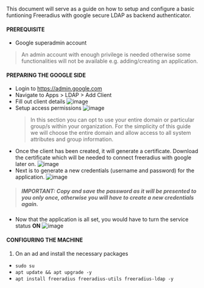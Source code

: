 This document will serve as a guide on how to setup and configure a basic funtioning Freeradius with google secure LDAP as backend authenticator. 

#### PREREQUISITE
- Google superadmin account
> An admin account with enough privilege is needed otherwise some functionalities will not be available e.g. adding/creating an application.

#### PREPARING THE GOOGLE SIDE
- Login to https://admin.google.com
- Navigate to Apps > LDAP > Add Client
- Fill out client details
![image](https://user-images.githubusercontent.com/29798188/160749498-ff9c13ba-294f-4ef1-8eb6-0d8b2ede8fc0.png)
- Setup access permissions
  ![image](https://user-images.githubusercontent.com/29798188/160750734-af6b6f16-f86d-4019-9847-2ba9f7f81d7d.png)
  > In this section you can opt to use your entire domain or particular group/s within your organization. For the simplicity of this guide we will choose the entire       domain and allow access to all system attributes and group information.
- Once the client has been created, it will generate a certificate. Download the certificate which will be needed to connect freeradius with google later on.
![image](https://user-images.githubusercontent.com/29798188/160751354-9c228b82-bca7-4ee4-8cbb-62403170f73a.png)
- Next is to generate a new credentials (username and password) for the application. 
![image](https://user-images.githubusercontent.com/29798188/160752098-ef4956e6-e40e-4a08-b167-d03dd3f21019.png)
> ##### IMPORTANT: Copy and save the password as it will be presented to you only once, otherwise you will have to create a new credentials again.
- Now that the application is all set, you would have to turn the service status **ON**
![image](https://user-images.githubusercontent.com/29798188/160752414-b20e0d66-51ee-4697-b40c-8230c1fede34.png)

#### CONFIGURING THE MACHINE
1. On an ad and install the necessary packages
  - ` sudo su `
  - ` apt update && apt upgrade -y `
  - ` apt install freeradius freeradius-utils freeradius-ldap -y `
